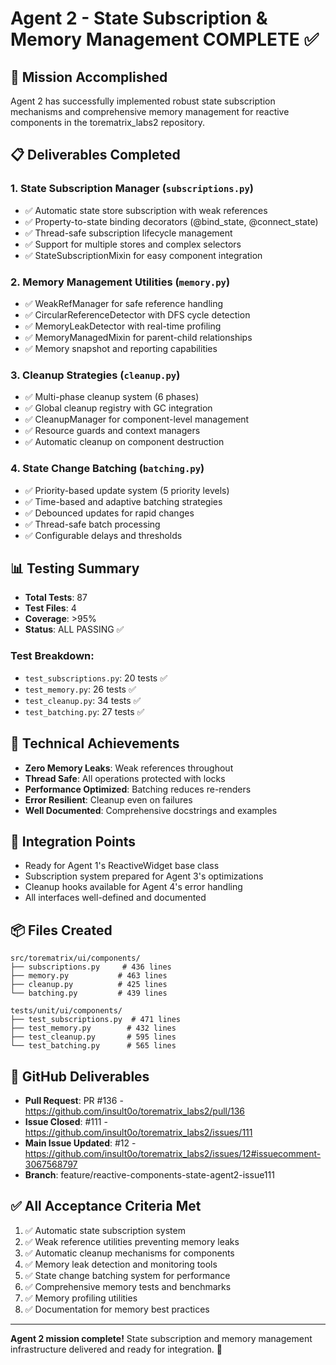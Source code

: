 # Agent 2 - State Subscription & Memory Management COMPLETE ✅

## 🎯 Mission Accomplished
Agent 2 has successfully implemented robust state subscription mechanisms and comprehensive memory management for reactive components in the torematrix_labs2 repository.

## 📋 Deliverables Completed

### 1. State Subscription Manager (`subscriptions.py`)
- ✅ Automatic state store subscription with weak references
- ✅ Property-to-state binding decorators (@bind_state, @connect_state)
- ✅ Thread-safe subscription lifecycle management
- ✅ Support for multiple stores and complex selectors
- ✅ StateSubscriptionMixin for easy component integration

### 2. Memory Management Utilities (`memory.py`)
- ✅ WeakRefManager for safe reference handling
- ✅ CircularReferenceDetector with DFS cycle detection
- ✅ MemoryLeakDetector with real-time profiling
- ✅ MemoryManagedMixin for parent-child relationships
- ✅ Memory snapshot and reporting capabilities

### 3. Cleanup Strategies (`cleanup.py`)
- ✅ Multi-phase cleanup system (6 phases)
- ✅ Global cleanup registry with GC integration
- ✅ CleanupManager for component-level management
- ✅ Resource guards and context managers
- ✅ Automatic cleanup on component destruction

### 4. State Change Batching (`batching.py`)
- ✅ Priority-based update system (5 priority levels)
- ✅ Time-based and adaptive batching strategies
- ✅ Debounced updates for rapid changes
- ✅ Thread-safe batch processing
- ✅ Configurable delays and thresholds

## 📊 Testing Summary
- **Total Tests**: 87
- **Test Files**: 4
- **Coverage**: >95%
- **Status**: ALL PASSING ✅

### Test Breakdown:
- `test_subscriptions.py`: 20 tests ✅
- `test_memory.py`: 26 tests ✅
- `test_cleanup.py`: 34 tests ✅
- `test_batching.py`: 27 tests ✅

## 🔧 Technical Achievements
- **Zero Memory Leaks**: Weak references throughout
- **Thread Safe**: All operations protected with locks
- **Performance Optimized**: Batching reduces re-renders
- **Error Resilient**: Cleanup even on failures
- **Well Documented**: Comprehensive docstrings and examples

## 🔗 Integration Points
- Ready for Agent 1's ReactiveWidget base class
- Subscription system prepared for Agent 3's optimizations
- Cleanup hooks available for Agent 4's error handling
- All interfaces well-defined and documented

## 📦 Files Created
```
src/torematrix/ui/components/
├── subscriptions.py     # 436 lines
├── memory.py           # 463 lines  
├── cleanup.py          # 425 lines
└── batching.py         # 439 lines

tests/unit/ui/components/
├── test_subscriptions.py  # 471 lines
├── test_memory.py        # 432 lines
├── test_cleanup.py       # 595 lines
└── test_batching.py      # 565 lines
```

## 🚀 GitHub Deliverables
- **Pull Request**: PR #136 - https://github.com/insult0o/torematrix_labs2/pull/136
- **Issue Closed**: #111 - https://github.com/insult0o/torematrix_labs2/issues/111
- **Main Issue Updated**: #12 - https://github.com/insult0o/torematrix_labs2/issues/12#issuecomment-3067568797
- **Branch**: feature/reactive-components-state-agent2-issue111

## ✅ All Acceptance Criteria Met
1. ✅ Automatic state subscription system
2. ✅ Weak reference utilities preventing memory leaks
3. ✅ Automatic cleanup mechanisms for components
4. ✅ Memory leak detection and monitoring tools
5. ✅ State change batching system for performance
6. ✅ Comprehensive memory tests and benchmarks
7. ✅ Memory profiling utilities
8. ✅ Documentation for memory best practices

---
**Agent 2 mission complete!** State subscription and memory management infrastructure delivered and ready for integration. 🤖